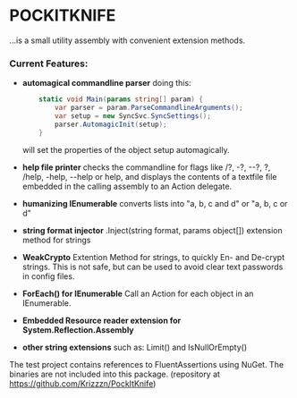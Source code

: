 # POCKITKNIFE

...is a small utility assembly with convenient extension methods.

### Current Features:
* **automagical commandline parser**
	doing this:
	```C#
	    static void Main(params string[] param) {
            var parser = param.ParseCommandlineArguments();
            var setup = new SyncSvc.SyncSettings();
            parser.AutomagicInit(setup);
        }
	```
	will set the properties of the object setup automagically.

* **help file printer**
	checks the commandline for flags like /?, -?, --?, ?, /help, -help, --help or help, and displays the contents of a textfile file embedded in the calling assembly to an Action<string> delegate.

* **humanizing IEnumerable<T>**
	converts lists into "a, b, c and d" or "a, b, c or d"

* **string format injector**
	.Inject(string format, params object[]) extension method for strings

* **WeakCrypto**
	Extention Method for strings, to quickly En- and De-crypt strings. This is not safe, but can be used to avoid clear text passwords in config files.

* **ForEach() for IEnumerable<T>**
	Call an Action<T> for each object in an IEnumerable.

* **Embedded Resource reader extension for System.Reflection.Assembly**

* **other string extensions**
	such as: Limit() and IsNullOrEmpty()

The test project contains references to FluentAssertions using NuGet. The binaries are not included into this package.
(repository at https://github.com/Krizzzn/PockItKnife)